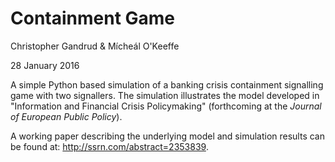 Containment Game
===

Christopher Gandrud & Mícheál O'Keeffe

28 January 2016

A simple Python based simulation of a banking crisis containment signalling game with two signallers. The simulation illustrates the model developed in "Information and Financial Crisis Policymaking" (forthcoming at the *Journal of European Public Policy*).

A working paper describing the underlying model and simulation results can be found at: <http://ssrn.com/abstract=2353839>.
